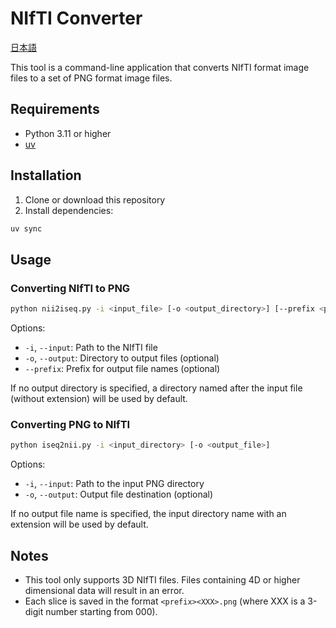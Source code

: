 # NIfTI Converter

[日本語](README.ja.md)

This tool is a command-line application that converts NIfTI format image files to a set of PNG format image files.

## Requirements

- Python 3.11 or higher
- [uv](https://docs.astral.sh/uv/)

## Installation

1. Clone or download this repository
2. Install dependencies:
```sh
uv sync
```

## Usage

### Converting NIfTI to PNG

```sh
python nii2iseq.py -i <input_file> [-o <output_directory>] [--prefix <prefix>]
```

Options:
- `-i`, `--input`: Path to the NIfTI file
- `-o`, `--output`: Directory to output files (optional)
- `--prefix`: Prefix for output file names (optional)

If no output directory is specified, a directory named after the input file (without extension) will be used by default.

### Converting PNG to NIfTI

```sh
python iseq2nii.py -i <input_directory> [-o <output_file>]
```

Options:
- `-i`, `--input`: Path to the input PNG directory
- `-o`, `--output`: Output file destination (optional)

If no output file name is specified, the input directory name with an extension will be used by default.

## Notes

- This tool only supports 3D NIfTI files. Files containing 4D or higher dimensional data will result in an error.
- Each slice is saved in the format `<prefix><XXX>.png` (where XXX is a 3-digit number starting from 000).
